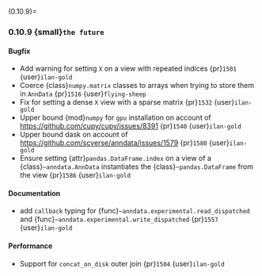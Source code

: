 (0.10.9)=
### 0.10.9 {small}`the future`

#### Bugfix

* Add warning for setting `X` on a view with repeated indices {pr}`1501` {user}`ilan-gold`
* Coerce {class}`numpy.matrix` classes to arrays when trying to store them in `AnnData` {pr}`1516` {user}`flying-sheep`
* Fix for setting a dense `X` view with a sparse matrix {pr}`1532` {user}`ilan-gold`
* Upper bound {mod}`numpy` for `gpu` installation on account of https://github.com/cupy/cupy/issues/8391 {pr}`1540` {user}`ilan-gold`
* Upper bound dask on account of https://github.com/scverse/anndata/issues/1579 {pr}`1580` {user}`ilan-gold`
* Ensure setting {attr}`pandas.DataFrame.index` on a view of a {class}`~anndata.AnnData` instantiates the {class}`~pandas.DataFrame` from the view {pr}`1586` {user}`ilan-gold`

#### Documentation

* add `callback` typing for {func}`~anndata.experimental.read_dispatched` and {func}`~anndata.experimental.write_dispatched` {pr}`1557` {user}`ilan-gold`

#### Performance

* Support for `concat_on_disk` outer join {pr}`1504` {user}`ilan-gold`
